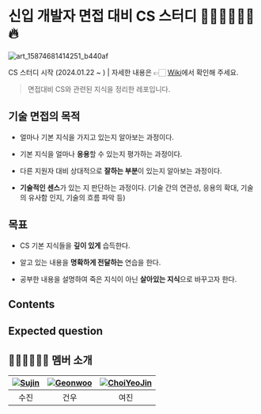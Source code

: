# 신입 개발자 면접 대비 CS 스터디 👨🏻‍💻👩🏻‍💻 🔥
![art_15874681414251_b440af](https://github.com/princess-study/CS-Study/assets/133184988/3be5898d-05eb-4920-b5da-4f9da2b81fcb)


CS 스터디 시작 (2024.01.22 ~ ) | 자세한 내용은 👉🏻 [Wiki]( )에서 확인해 주세요.

> 면접대비 CS와 관련된 지식을 정리한 레포입니다.
>

## 기술 면접의 목적

*   얼마나 기본 지식을 가지고 있는지 알아보는 과정이다.

*   기본 지식을 얼마나 **응용**할 수 있는지 평가하는 과정이다.

*   다른 지원자 대비 상대적으로 **잘하는 부분**이 있는지 알아보는 과정이다.

*   **기술적인 센스**가 있는 지 판단하는 과정이다. (기술 간의 연관성, 응용의 확대, 기술의 유사함 인지, 기술의 흐름 파악 등)

## 목표

* CS 기본 지식들을 **깊이 있게** 습득한다.

* 알고 있는 내용을 **명확하게 전달하는** 연습을 한다.

* 공부한 내용을 설명하여 죽은 지식이 아닌 **살아있는 지식**으로 바꾸고자 한다.

## Contents

## Expected question

## 👨🏻‍💻👩🏻‍💻 멤버 소개

| [![Sujin](https://avatars.githubusercontent.com/u/138956130?v=4&s=100)](https://github.com/Knagsoojin) | [![Geonwoo](https://avatars.githubusercontent.com/u/133184988?v=4&s=200)](https://github.com/pigpgw) | [![ChoiYeoJin](https://avatars.githubusercontent.com/u/17807025?v=4&s=200)](https://github.com/ChoiYeoJin) |
|:---:|:---:|:---:|
| 수진 | 건우 | 여진 |
